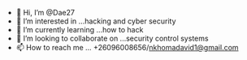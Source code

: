 - 👋 Hi, I’m @Dae27
- 👀 I’m interested in ...hacking and cyber security
- 🌱 I’m currently learning ...how to hack
- 💞️ I’m looking to collaborate on ...security control systems
- 📫 How to reach me ...
+26096008656/nkhomadavid1@gmail.com
<!---
Dae27/Dae27 is a ✨ special ✨ repository because its `README.md` (this file) appears on your GitHub profile.
You can click the Preview link to take a look at your changes.
--->
